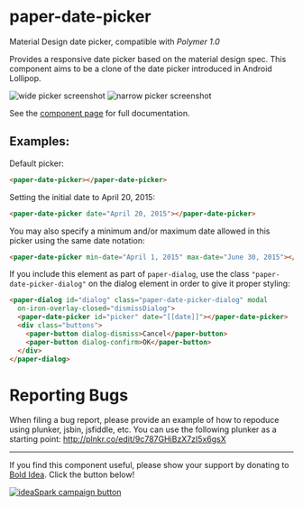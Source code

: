 paper-date-picker
=================
Material Design date picker, compatible with *Polymer 1.0*

Provides a responsive date picker based on the material design spec. This
component aims to be a clone of the date picker introduced in Android Lollipop.

![wide picker screenshot][wide] ![narrow picker screenshot][narrow]

See the [component page](http://bendavis78.github.io/paper-date-picker/) for 
full documentation.

## Examples:

Default picker:

```html
<paper-date-picker></paper-date-picker>
```

Setting the initial date to April 20, 2015:
```html
<paper-date-picker date="April 20, 2015"></paper-date-picker>
```

You may also specify a minimum and/or maximum date allowed in this picker using
the same date notation:
```html
<paper-date-picker min-date="April 1, 2015" max-date="June 30, 2015"></paper-date-picker>
```

If you include this element as part of `paper-dialog`, use the class
`"paper-date-picker-dialog"` on the dialog element in order to give it proper
styling:
```html
<paper-dialog id="dialog" class="paper-date-picker-dialog" modal
  on-iron-overlay-closed="dismissDialog">
  <paper-date-picker id="picker" date="[[date]]"></paper-date-picker>
  <div class="buttons">
    <paper-button dialog-dismiss>Cancel</paper-button>
    <paper-button dialog-confirm>OK</paper-button>
  </div>
</paper-dialog>
```

# Reporting Bugs

When filing a bug report, please provide an example of how to repoduce using
plunker, jsbin, jsfiddle, etc. You can use the following plunker as a starting
point: http://plnkr.co/edit/9c787GHiBzX7zI5x6gsX

---

If you find this component useful, please show your support by donating to
[Bold Idea](http://boldidea.org). Click the button below!

[![ideaSpark campaign button][donate]](https://donorbox.org/bold-idea-make-ideaspark-possible-for-dallas-area-students)

[wide]: http://i.imgur.com/I0SjSWf.png
[narrow]: http://i.imgur.com/SsrLJDo.png
[donate]: http://www.boldidea.org/donate-badge-md-1.png
